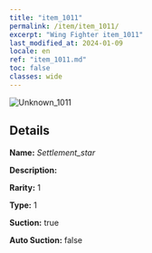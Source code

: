 ```yaml
---
title: "item_1011"
permalink: /item/item_1011/
excerpt: "Wing Fighter item_1011"
last_modified_at: 2024-01-09
locale: en
ref: "item_1011.md"
toc: false
classes: wide
---
```



 ![Unknown_1011](/images/item/Settlement_star_p.png)



## Details

 **Name:** *Settlement_star* 

 **Description:** 

 **Rarity:** 1 

 **Type:** 1 

 **Suction:** true 

 **Auto Suction:** false 


